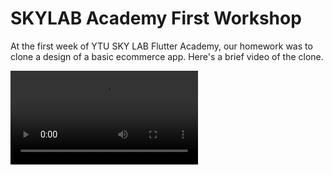 
# SKYLAB Academy First Workshop

At the first week of YTU SKY LAB Flutter Academy, our homework was to clone a design of a basic ecommerce app. Here's a brief video of the clone.

![Video](skylab-first-homework.mp4)
